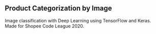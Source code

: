 ## Product Categorization by Image

Image classification with Deep Learning using TensorFlow and Keras.  
Made for Shopee Code League 2020.
